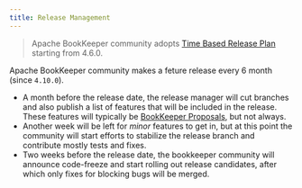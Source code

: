 ```yaml
---
title: Release Management
---
```


> Apache BookKeeper community adopts [Time Based Release Plan](https://cwiki.apache.org/confluence/display/BOOKKEEPER/BP-13+-+Time+Based+Release+Plan) starting from 4.6.0.

Apache BookKeeper community makes a feture release every 6 month (since `4.10.0`).

- A month before the release date, the release manager will cut branches and also publish a list of features that will be included in the release. These features will typically
    be [BookKeeper Proposals](http://bookkeeper.apache.org/community/bookkeeper_proposals/), but not always.
- Another week will be left for *minor* features to get in, but at this point the community will start efforts to stabilize the release branch and contribute mostly tests and fixes.
- Two weeks before the release date, the bookkeeper community will announce code-freeze and start rolling out release candidates, after which only fixes for blocking bugs will be merged.


